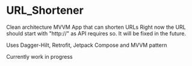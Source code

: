 # URL_Shortener
Clean architecture MVVM App that can shorten URLs
Right now the URL should start with "http://" as API requires so. It will be fixed in the future.

Uses Dagger-Hilt, Retrofit, Jetpack Compose and MVVM pattern


Currently work in progress
